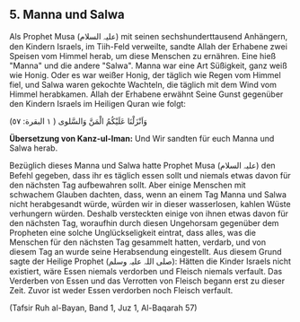 ## 5. Manna und Salwa
Als Prophet Musa (علیہ السلام) mit seinen sechshunderttausend Anhängern, den Kindern Israels, im Tiih-Feld verweilte, sandte Allah der Erhabene zwei Speisen vom Himmel herab, um diese Menschen zu ernähren. Eine hieß "Manna" und die andere "Salwa". Manna war eine Art Süßigkeit, ganz weiß wie Honig. Oder es war weißer Honig, der täglich wie Regen vom Himmel fiel, und Salwa waren gekochte Wachteln, die täglich mit dem Wind vom Himmel herabkamen. Allah der Erhabene erwähnt Seine Gunst gegenüber den Kindern Israels im Heiligen Quran wie folgt:

وَاَنْزَلْنَا عَلَيْكُمُ الْمَنَّ وَالسَّلوى ( ١ البقرة: ٥٧)

**Übersetzung von Kanz-ul-Iman:** Und Wir sandten für euch Manna und Salwa herab.



Bezüglich dieses Manna und Salwa hatte Prophet Musa (علیہ السلام) den Befehl gegeben, dass ihr es täglich essen sollt und niemals etwas davon für den nächsten Tag aufbewahren sollt. Aber einige Menschen mit schwachem Glauben dachten, dass, wenn an einem Tag Manna und Salwa nicht herabgesandt würde, würden wir in dieser wasserlosen, kahlen Wüste verhungern würden. Deshalb versteckten einige von ihnen etwas davon für den nächsten Tag, woraufhin durch diesen Ungehorsam gegenüber dem Propheten eine solche Unglückseligkeit eintrat, dass alles, was die Menschen für den nächsten Tag gesammelt hatten, verdarb, und von diesem Tag an wurde seine Herabsendung eingestellt. Aus diesem Grund sagte der Heilige Prophet (صلی اللہ علیہ وسلم): Hätten die Kinder Israels nicht existiert, wäre Essen niemals verdorben und Fleisch niemals verfault. Das Verderben von Essen und das Verrotten von Fleisch begann erst zu dieser Zeit. Zuvor ist weder Essen verdorben noch Fleisch verfault.

(Tafsir Ruh al-Bayan, Band 1, Juz 1, Al-Baqarah 57)
